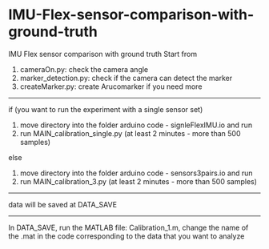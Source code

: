 # IMU-Flex-sensor-comparison-with-ground-truth
IMU Flex sensor comparison with ground truth
Start from 
1. cameraOn.py: check the camera angle
2. marker_detection.py: check if the camera can detect the marker 
3. createMarker.py: create Arucomarker if you need more 

--------------------------------------------------------------------------------
if (you want to run the experiment with a single sensor set)
1. move directory into the folder arduino code - signleFlexIMU.io and run
2. run MAIN_calibration_single.py (at least 2 minutes - more than 500 samples)

else 
1. move directory into the folder arduino code - sensors3pairs.io and run
2. run MAIN_calibration_3.py (at least 2 minutes - more than 500 samples)
--------------------------------------------------------------------------------

data will be saved at DATA_SAVE

-----------------
In DATA_SAVE, run the MATLAB file: Calibration_1.m, change the name of the .mat in the code corresponding to the data that you want to analyze 
